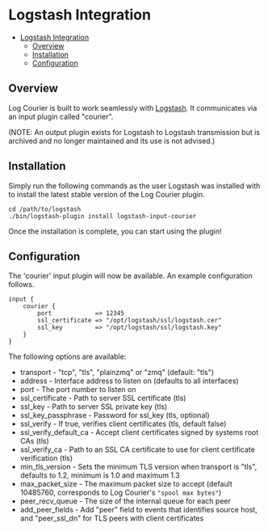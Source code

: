 # Logstash Integration

- [Logstash Integration](#logstash-integration)
  - [Overview](#overview)
  - [Installation](#installation)
  - [Configuration](#configuration)

## Overview

Log Courier is built to work seamlessly with [Logstash](http://logstash.net). It
communicates via an input plugin called "courier".

(NOTE: An output plugin exists for Logstash to Logstash transmission but is archived
and no longer maintained and its use is not advised.)

## Installation

Simply run the following commands as the user Logstash was installed with to
install the latest stable version of the Log Courier plugin.

    cd /path/to/logstash
    ./bin/logstash-plugin install logstash-input-courier

Once the installation is complete, you can start using the plugin!

## Configuration

The 'courier' input plugin will now be available. An example configuration follows.

    input {
        courier {
            port            => 12345
            ssl_certificate => "/opt/logstash/ssl/logstash.cer"
            ssl_key         => "/opt/logstash/ssl/logstash.key"
        }
    }

The following options are available:

- transport - "tcp", "tls", "plainzmq" or "zmq" (default: "tls")
- address - Interface address to listen on (defaults to all interfaces)
- port - The port number to listen on
- ssl_certificate - Path to server SSL certificate (tls)
- ssl_key - Path to server SSL private key (tls)
- ssl_key_passphrase - Password for ssl_key (tls, optional)
- ssl_verify - If true, verifies client certificates (tls, default false)
- ssl_verify_default_ca - Accept client certificates signed by systems root CAs
(tls)
- ssl_verify_ca - Path to an SSL CA certificate to use for client certificate
verification (tls)
- min_tls_version - Sets the minimum TLS version when transport is "tls", defaults to 1.2, minimum is 1.0 and maximum 1.3
- max_packet_size - The maximum packet size to accept (default 10485760,
corresponds to Log Courier's `"spool max bytes"`)
- peer_recv_queue - The size of the internal queue for each peer
- add_peer_fields - Add "peer" field to events that identifies source host, and
"peer_ssl_dn" for TLS peers with client certificates
